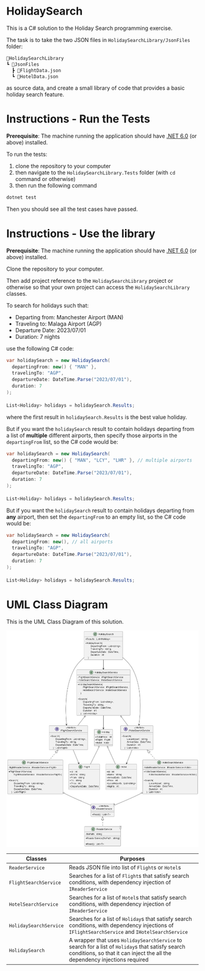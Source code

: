 # HolidaySearch

This is a C# solution to the Holiday Search programming exercise.

The task is to take the two JSON files in `HolidaySearchLibrary/JsonFiles` folder:

```
📂HolidaySearchLibrary
┗ 📂JsonFiles
  ┣ 📜FlightData.json
  ┗ 📜HotelData.json
```

as source data, and create a small library of code that provides a basic holiday search feature.

# Instructions - Run the Tests

**Prerequisite**: The machine running the application should have [.NET 6.0](https://dotnet.microsoft.com/en-us/download/dotnet/6.0) (or above) installed.

To run the tests:

1. clone the repository to your computer
2. then navigate to the `HolidaySearchLibrary.Tests` folder (with `cd` command or otherwise)
3. then run the following command

```c#
dotnet test
```

Then you should see all the test cases have passed.

# Instructions - Use the library

**Prerequisite**: The machine running the application should have [.NET 6.0](https://dotnet.microsoft.com/en-us/download/dotnet/6.0) (or above) installed.

Clone the repository to your computer.

Then add project reference to the `HolidaySearchLibrary` project or otherwise so that your own project can access the `HolidaySearchLibrary` classes.

To search for holidays such that:

- Departing from: Manchester Airport (MAN)
- Traveling to: Malaga Airport (AGP)
- Departure Date: 2023/07/01
- Duration: 7 nights

use the following C# code:

```c#
var holidaySearch = new HolidaySearch(
  departingFrom: new() { "MAN" },
  travelingTo: "AGP",
  departureDate: DateTime.Parse("2023/07/01"),
  duration: 7
);

List<Holiday> holidays = holidaySearch.Results;
```

where the first result in `holidaySearch.Results` is the best value holiday.

But if you want the `holidaySearch` result to contain holidays departing from a list of **multiple** different airports, then specify those airports in the `departingFrom` list, so the C# code would be:

```c#
var holidaySearch = new HolidaySearch(
  departingFrom: new() { "MAN", "LCY", "LHR" }, // multiple airports
  travelingTo: "AGP",
  departureDate: DateTime.Parse("2023/07/01"),
  duration: 7
);

List<Holiday> holidays = holidaySearch.Results;
```

But if you want the `holidaySearch` result to contain holidays departing from **any** airport, then set the `departingFrom` to an empty list, so the C# code would be:

```c#
var holidaySearch = new HolidaySearch(
  departingFrom: new(), // all airports
  travelingTo: "AGP",
  departureDate: DateTime.Parse("2023/07/01"),
  duration: 7
);

List<Holiday> holidays = holidaySearch.Results;
```

# UML Class Diagram

This is the UML Class Diagram of this solution.

![UML Class Diagram](Diagrams/HolidaySearch.png)

| Classes                | Purposes                                                                                                                                                                       |
| ---------------------- | ------------------------------------------------------------------------------------------------------------------------------------------------------------------------------ |
| `ReaderService`        | Reads JSON file into list of `Flight`s or `Hotel`s                                                                                                                             |
| `FlightSearchService`  | Searches for a list of `Flight`s that satisfy search conditions, with dependency injection of `IReaderService`                                                                 |
| `HotelSearchService`   | Searches for a list of `Hotel`s that satisfy search conditions, with dependency injection of `IReaderService`                                                                  |
| `HolidaySearchService` | Searches for a list of `Holiday`s that satisfy search conditions, with dependency injections of `IFlightSearchService` and `IHotelSearchService`                               |
| `HolidaySearch`        | A wrapper that uses `HolidaySearchService` to search for a list of `Holiday`s that satisfy search conditions, so that it can inject the all the dependency injections required |

